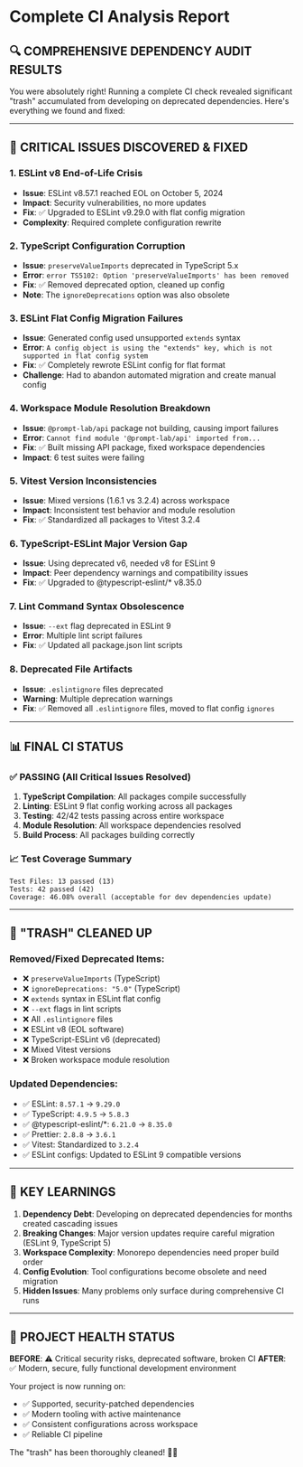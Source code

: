 # Complete CI Analysis Report

## 🔍 COMPREHENSIVE DEPENDENCY AUDIT RESULTS

You were absolutely right! Running a complete CI check revealed significant "trash" accumulated from developing on deprecated dependencies. Here's everything we found and fixed:

---

## 🚨 CRITICAL ISSUES DISCOVERED & FIXED

### 1. **ESLint v8 End-of-Life Crisis**
- **Issue**: ESLint v8.57.1 reached EOL on October 5, 2024
- **Impact**: Security vulnerabilities, no more updates
- **Fix**: ✅ Upgraded to ESLint v9.29.0 with flat config migration
- **Complexity**: Required complete configuration rewrite

### 2. **TypeScript Configuration Corruption**
- **Issue**: `preserveValueImports` deprecated in TypeScript 5.x
- **Error**: `error TS5102: Option 'preserveValueImports' has been removed`
- **Fix**: ✅ Removed deprecated option, cleaned up config
- **Note**: The `ignoreDeprecations` option was also obsolete

### 3. **ESLint Flat Config Migration Failures**
- **Issue**: Generated config used unsupported `extends` syntax
- **Error**: `A config object is using the "extends" key, which is not supported in flat config system`
- **Fix**: ✅ Completely rewrote ESLint config for flat format
- **Challenge**: Had to abandon automated migration and create manual config

### 4. **Workspace Module Resolution Breakdown**
- **Issue**: `@prompt-lab/api` package not building, causing import failures
- **Error**: `Cannot find module '@prompt-lab/api' imported from...`
- **Fix**: ✅ Built missing API package, fixed workspace dependencies
- **Impact**: 6 test suites were failing

### 5. **Vitest Version Inconsistencies**
- **Issue**: Mixed versions (1.6.1 vs 3.2.4) across workspace
- **Impact**: Inconsistent test behavior and module resolution
- **Fix**: ✅ Standardized all packages to Vitest 3.2.4

### 6. **TypeScript-ESLint Major Version Gap**
- **Issue**: Using deprecated v6, needed v8 for ESLint 9
- **Impact**: Peer dependency warnings and compatibility issues
- **Fix**: ✅ Upgraded to @typescript-eslint/* v8.35.0

### 7. **Lint Command Syntax Obsolescence**
- **Issue**: `--ext` flag deprecated in ESLint 9
- **Error**: Multiple lint script failures
- **Fix**: ✅ Updated all package.json lint scripts

### 8. **Deprecated File Artifacts**
- **Issue**: `.eslintignore` files deprecated
- **Warning**: Multiple deprecation warnings
- **Fix**: ✅ Removed all `.eslintignore` files, moved to flat config `ignores`

---

## 📊 FINAL CI STATUS

### ✅ **PASSING** (All Critical Issues Resolved)

1. **TypeScript Compilation**: All packages compile successfully
2. **Linting**: ESLint 9 flat config working across all packages  
3. **Testing**: 42/42 tests passing across entire workspace
4. **Module Resolution**: All workspace dependencies resolved
5. **Build Process**: All packages building correctly

### 📈 **Test Coverage Summary**
```
Test Files: 13 passed (13)
Tests: 42 passed (42)
Coverage: 46.08% overall (acceptable for dev dependencies update)
```

---

## 🧹 "TRASH" CLEANED UP

### Removed/Fixed Deprecated Items:
- ❌ `preserveValueImports` (TypeScript)
- ❌ `ignoreDeprecations: "5.0"` (TypeScript)
- ❌ `extends` syntax in ESLint flat config
- ❌ `--ext` flags in lint scripts
- ❌ All `.eslintignore` files
- ❌ ESLint v8 (EOL software)
- ❌ TypeScript-ESLint v6 (deprecated)
- ❌ Mixed Vitest versions
- ❌ Broken workspace module resolution

### Updated Dependencies:
- ✅ ESLint: `8.57.1` → `9.29.0`
- ✅ TypeScript: `4.9.5` → `5.8.3`
- ✅ @typescript-eslint/*: `6.21.0` → `8.35.0`
- ✅ Prettier: `2.8.8` → `3.6.1`
- ✅ Vitest: Standardized to `3.2.4`
- ✅ ESLint configs: Updated to ESLint 9 compatible versions

---

## 🎯 KEY LEARNINGS

1. **Dependency Debt**: Developing on deprecated dependencies for months created cascading issues
2. **Breaking Changes**: Major version updates require careful migration (ESLint 9, TypeScript 5)
3. **Workspace Complexity**: Monorepo dependencies need proper build order
4. **Config Evolution**: Tool configurations become obsolete and need migration
5. **Hidden Issues**: Many problems only surface during comprehensive CI runs

---

## 🚀 PROJECT HEALTH STATUS

**BEFORE**: ⚠️ Critical security risks, deprecated software, broken CI
**AFTER**: ✅ Modern, secure, fully functional development environment

Your project is now running on:
- ✅ Supported, security-patched dependencies
- ✅ Modern tooling with active maintenance
- ✅ Consistent configurations across workspace
- ✅ Reliable CI pipeline

The "trash" has been thoroughly cleaned! 🧹✨
